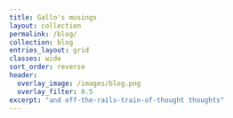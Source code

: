 ```yaml
---
title: Gallo's musings
layout: collection
permalink: /blog/
collection: blog
entries_layout: grid
classes: wide
sort_order: reverse
header:
  overlay_image: /images/blog.png
  overlay_filter: 0.5
excerpt: "and off-the-rails-train-of-thought thoughts"
---
```

